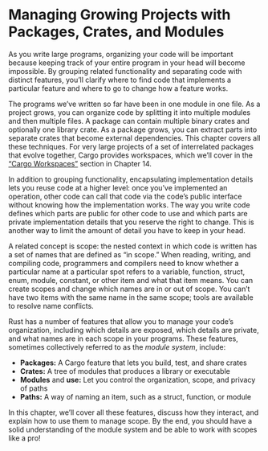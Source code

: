 # Managing Growing Projects with Packages, Crates, and Modules

As you write large programs, organizing your code will be important because keeping track of your entire program in your head will become impossible. By grouping related functionality and separating code with distinct features, you’ll clarify where to find code that implements a particular feature and where to go to change how a feature works.

The programs we’ve written so far have been in one module in one file. As a project grows, you can organize code by splitting it into multiple modules and then multiple files. A package can contain multiple binary crates and optionally one library crate. As a package grows, you can extract parts into separate crates that become external dependencies. This chapter covers all these techniques. For very large projects of a set of interrelated packages that evolve together, Cargo provides workspaces, which we’ll cover in the [“Cargo Workspaces”][workspaces]<!-- ignore --> section in Chapter 14.

In addition to grouping functionality, encapsulating implementation details lets you reuse code at a higher level: once you’ve implemented an operation, other code can call that code via the code’s public interface without knowing how the implementation works. The way you write code defines which parts are public for other code to use and which parts are private implementation details that you reserve the right to change. This is another way to limit the amount of detail you have to keep in your head.

A related concept is scope: the nested context in which code is written has a set of names that are defined as “in scope.” When reading, writing, and compiling code, programmers and compilers need to know whether a particular name at a particular spot refers to a variable, function, struct, enum, module, constant, or other item and what that item means. You can create scopes and change which names are in or out of scope. You can’t have two items with the same name in the same scope; tools are available to resolve name conflicts.

Rust has a number of features that allow you to manage your code’s organization, including which details are exposed, which details are private, and what names are in each scope in your programs. These features, sometimes collectively referred to as the *module system*, include:

* **Packages:** A Cargo feature that lets you build, test, and share crates
* **Crates:** A tree of modules that produces a library or executable
* **Modules** and **use:** Let you control the organization, scope, and privacy of paths
* **Paths:** A way of naming an item, such as a struct, function, or module

In this chapter, we’ll cover all these features, discuss how they interact, and explain how to use them to manage scope. By the end, you should have a solid understanding of the module system and be able to work with scopes like a pro!

[workspaces]: ch14-03-cargo-workspaces.html
